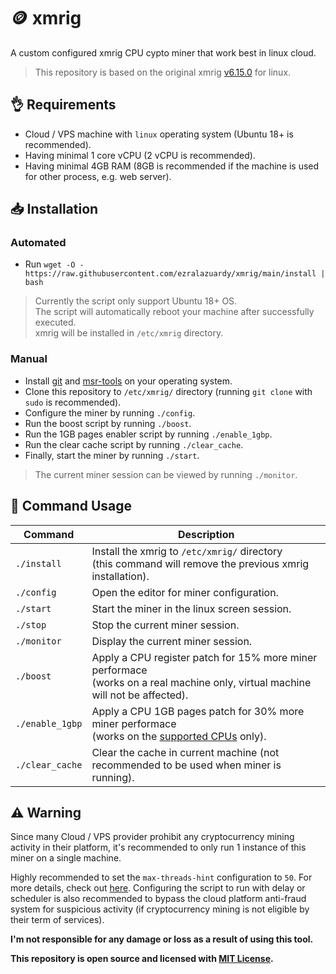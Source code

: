 # 🪙 xmrig

A custom configured xmrig CPU cypto miner that work best in linux cloud.

> This repository is based on the original xmrig [v6.15.0](https://github.com/xmrig/xmrig/releases/tag/v6.15.0) for linux.

## 👌 Requirements

- Cloud / VPS machine with `linux` operating system (Ubuntu 18+ is recommended).
- Having minimal 1 core vCPU (2 vCPU is recommended).
- Having minimal 4GB RAM (8GB is recommended if the machine is used for other process, e.g. web server).

## 📥 Installation

### Automated

- Run `wget -O - https://raw.githubusercontent.com/ezralazuardy/xmrig/main/install | bash`

> Currently the script only support Ubuntu 18+ OS.<br/>
> The script will automatically reboot your machine after successfully executed.<br/>
> xmrig will be installed in `/etc/xmrig` directory.

### Manual

- Install [git](https://command-not-found.com/git) and [msr-tools](https://command-not-found.com/wrmsr) on your operating system.
- Clone this repository to `/etc/xmrig/` directory (running `git clone` with `sudo` is recommended).
- Configure the miner by running `./config`.
- Run the boost script by running `./boost`.
- Run the 1GB pages enabler script by running `./enable_1gbp`.
- Run the clear cache script by running `./clear_cache`.
- Finally, start the miner by running `./start`.

> The current miner session can be viewed by running `./monitor`.

## 🔨 Command Usage

| Command         | Description                                                                                                                        |
| --------------- | ---------------------------------------------------------------------------------------------------------------------------------- |
| `./install`     | Install the xmrig to `/etc/xmrig/` directory<br/>(this command will remove the previous xmrig installation).                       |
| `./config`      | Open the editor for miner configuration.                                                                                           |
| `./start`       | Start the miner in the linux screen session.                                                                                       |
| `./stop`        | Stop the current miner session.                                                                                                    |
| `./monitor`     | Display the current miner session.                                                                                                 |
| `./boost`       | Apply a CPU register patch for 15% more miner performace<br/>(works on a real machine only, virtual machine will not be affected). |
| `./enable_1gbp` | Apply a CPU 1GB pages patch for 30% more miner performace<br/>(works on the [supported CPUs] only). |
| `./clear_cache` | Clear the cache in current machine (not recommended to be used when miner is running).                                             |

## ⚠️ Warning

Since many Cloud / VPS provider prohibit any cryptocurrency mining activity in their platform, it's recommended to only run 1 instance of this miner on a single machine.

Highly recommended to set the `max-threads-hint` configuration to `50`. For more details, check out [here](https://github.com/xmrig/xmrig/blob/beta/doc/CPU_MAX_USAGE.md). Configuring the script to run with delay or scheduler is also recommended to bypass the cloud platform anti-fraud system for suspicious activity (if cryptocurrency mining is not eligible by their term of services).

**I'm not responsible for any damage or loss as a result of using this tool.**

**This repository is open source and licensed with [MIT License](https://github.com/ezralazuardy/xmrig/blob/main/LICENSE.md).**

[supported CPUs]: https://itectec.com/superuser/which-cpus-support-1gb-pages/
